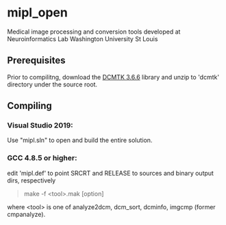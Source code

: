 # mipl_open
Medical image processing and conversion tools developed at Neuroinformatics Lab Washington University St Louis

## Prerequisites
Prior to compilitng, download the <a href="https://dicom.offis.de">DCMTK 3.6.6</a> library and unzip to 'dcmtk' directory under the source root.

## Compiling
### Visual Studio 2019:
Use "mipl.sln" to open and build the entire solution.

### GCC 4.8.5 or higher:
edit 'mipl.def' to point SRCRT and RELEASE to sources and binary output dirs, respectively<br>

>make -f \<tool\>.mak [option]<br>
  
where \<tool\> is one of analyze2dcm, dcm_sort, dcminfo, imgcmp (former cmpanalyze).<br>
